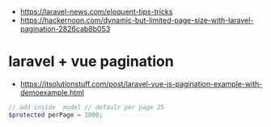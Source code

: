 
* https://laravel-news.com/eloquent-tips-tricks
* https://hackernoon.com/dynamic-but-limited-page-size-with-laravel-pagination-2826cab8b053

# laravel + vue pagination

* https://itsolutionstuff.com/post/laravel-vue-js-pagination-example-with-demoexample.html

```php
// add inside  model // defaulr per page 25
$protected perPage = 1000;
```
